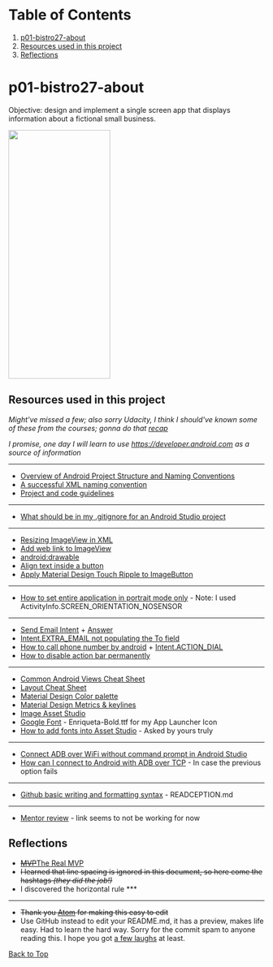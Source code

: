 
# Table of Contents
  1. [p01-bistro27-about](#p01-bistro27-about)
  2. [Resources used in this project](#resources-used-in-this-project)
  3. [Reflections](#reflections)

# p01-bistro27-about
Objective: design and implement a single screen app that displays information about a fictional small business.

<img src="https://i.imgur.com/EQFRl5L.jpg" width="200" height="490">

## Resources used in this project
*Might've missed a few; also sorry Udacity, I think I should've known some of these from the courses; gonna do that [recap](https://youtu.be/NpDXXjClErk?t=12m25s)*

*I promise, one day I will learn to use https://developer.android.com as a source of information*

***

* [Overview of Android Project Structure and Naming Conventions](https://medium.com/@mikelimantara/overview-of-android-project-structure-and-naming-conventions-b08f6d0b7291)
* [A successful XML naming convention](https://jeroenmols.com/blog/2016/03/07/resourcenaming/)
* [Project and code guidelines](https://github.com/umesh0492/android-guidelines/blob/master/project_and_code_guidelines.md)

***

* [What should be in my .gitignore for an Android Studio project](https://stackoverflow.com/a/17803964/8651044)

***

* [Resizing ImageView in XML](https://stackoverflow.com/a/6268207/8651044)
* [Add web link to ImageView](https://stackoverflow.com/a/20911479/8651044)
* [android:drawable](https://stackoverflow.com/a/6671544/8651044)
* [Align text inside a button](https://stackoverflow.com/a/11338025/8651044)
* [Apply Material Design Touch Ripple to ImageButton](https://stackoverflow.com/a/31909292/8651044)

***

* [How to set entire application in portrait mode only](https://stackoverflow.com/a/9784269/8651044) - Note: I used ActivityInfo.SCREEN_ORIENTATION_NOSENSOR

***

* [Send Email Intent](https://stackoverflow.com/questions/8701634/send-email-intent) + [Answer](https://stackoverflow.com/a/8701718/8651044)
* [Intent.EXTRA_EMAIL not populating the To field](https://stackoverflow.com/a/9097251/8651044)
* [How to call phone number by android](https://stackoverflow.com/a/5551975/8651044) + [Intent.ACTION_DIAL](https://stackoverflow.com/a/13123613/8651044)
* [How to disable action bar permanently](https://stackoverflow.com/a/44754842/8651044)

***

* [Common Android Views Cheat Sheet](https://drive.google.com/file/d/0B5XIkMkayHgRMVljUVIyZzNmQUU/view)
* [Layout Cheat Sheet](https://s3.amazonaws.com/video.udacity-data.com/topher/2016/June/576abcfc_layout-cheat-sheet/layout-cheat-sheet.pdf)
* [Material Design Color palette ](https://material.io/guidelines/style/color.html#color-color-palette)
* [Material Design Metrics & keylines](https://material.io/guidelines/layout/metrics-keylines.html)
* [Image Asset Studio](https://developer.android.com/studio/write/image-asset-studio.html)
* [Google Font](https://fonts.google.com/) - Enriqueta-Bold.ttf for my App Launcher Icon
* [How to add fonts into Asset Studio](https://stackoverflow.com/a/48972469/8651044) - Asked by yours truly

***

* [Connect ADB over WiFi without command prompt in Android Studio](https://www.youtube.com/watch?v=Sp6XgMMoTRQ)
* [How can I connect to Android with ADB over TCP](https://stackoverflow.com/questions/2604727/how-can-i-connect-to-android-with-adb-over-tcp/44460975#44460975) - In case the previous option fails

***

* [Github basic writing and formatting syntax](https://help.github.com/articles/basic-writing-and-formatting-syntax/#styling-text) - READCEPTION.md

***

* [Mentor review](https://review.udacity.com/#!/reviews/1055608/shared) - link seems to not be working for now

## Reflections

* ~~[MVP](https://www.google.com)~~[The Real MVP](https://stackoverflow.com/questions/tagged/android)
* ~~I learned that line spacing is ignored in this document, so here come the hashtags *(they did the job!)*~~
* I discovered the horizontal rule *\*\*

***

* ~~Thank you [Atom](https://atom.io/) for making this easy to edit~~
* Use GitHub instead to edit your README.md, it has a preview, makes life easy. Had to learn the hard way. Sorry for the commit spam to anyone reading this. I hope you got [a few laughs](https://www.youtube.com/watch?v=MK6TXMsvgQg) at least.

[Back to Top](#table-of-contents)
